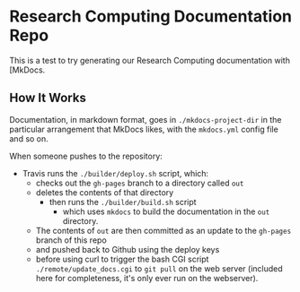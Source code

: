 # Research Computing Documentation Repo

This is a test to try generating our Research Computing documentation with [MkDocs.

## How It Works

Documentation, in markdown format, goes in `./mkdocs-project-dir` in the particular arrangement that MkDocs likes, with the `mkdocs.yml` config file and so on.

When someone pushes to the repository:
 - Travis runs the `./builder/deploy.sh` script, which:
   - checks out the `gh-pages` branch to a directory called `out`
   - deletes the contents of that directory
     - then runs the `./builder/build.sh` script
       - which uses `mkdocs` to build the documentation in the `out` directory. 
   - The contents of `out` are then committed as an update to the `gh-pages` branch of this repo
   - and pushed back to Github using the deploy keys
   - before using curl to trigger the bash CGI script `./remote/update_docs.cgi` to `git pull` on the web server (included here for completeness, it's only ever run on the webserver).
